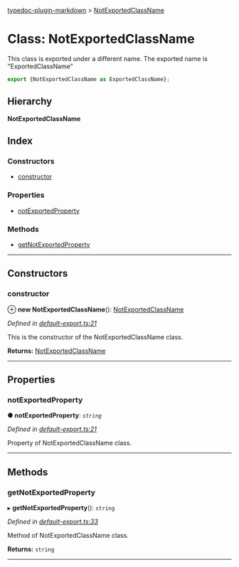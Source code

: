 [typedoc-plugin-markdown](../README.md) > [NotExportedClassName](../classes/notexportedclassname.md)

# Class: NotExportedClassName

This class is exported under a different name. The exported name is "ExportedClassName"

```js
export {NotExportedClassName as ExportedClassName};
```

## Hierarchy

**NotExportedClassName**

## Index

### Constructors

* [constructor](notexportedclassname.md#markdown-header-constructor)

### Properties

* [notExportedProperty](notexportedclassname.md#markdown-header-notexportedproperty)

### Methods

* [getNotExportedProperty](notexportedclassname.md#markdown-header-getnotexportedproperty)

---

## Constructors

###  constructor

⊕ **new NotExportedClassName**(): [NotExportedClassName](notexportedclassname.md)

*Defined in [default-export.ts:21](https://bitbucket.org/owner/repository_name/src/master/default-export.ts?fileviewer&amp;#x3D;file-view-default#default-export.ts-21)*

This is the constructor of the NotExportedClassName class.

**Returns:** [NotExportedClassName](notexportedclassname.md)

___

## Properties

###  notExportedProperty

**● notExportedProperty**: *`string`*

*Defined in [default-export.ts:21](https://bitbucket.org/owner/repository_name/src/master/default-export.ts?fileviewer&amp;#x3D;file-view-default#default-export.ts-21)*

Property of NotExportedClassName class.

___

## Methods

###  getNotExportedProperty

▸ **getNotExportedProperty**(): `string`

*Defined in [default-export.ts:33](https://bitbucket.org/owner/repository_name/src/master/default-export.ts?fileviewer&amp;#x3D;file-view-default#default-export.ts-33)*

Method of NotExportedClassName class.

**Returns:** `string`

___

